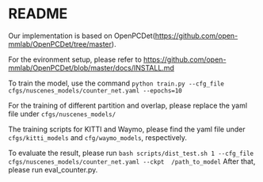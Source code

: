# README

Our implementation is based on OpenPCDet(https://github.com/open-mmlab/OpenPCDet/tree/master).

For the evironment setup, please refer to  https://github.com/open-mmlab/OpenPCDet/blob/master/docs/INSTALL.md

To train the model, use the command
`python train.py --cfg_file cfgs/nuscenes_models/counter_net.yaml --epochs=10`

For the training of different partition and overlap, please replace the yaml file under `cfgs/nuscenes_models/`

The training scripts for KITTI and Waymo, please find the yaml file under `cfgs/kitti_models` and `cfg/waymo_models`, respectively.

To evaluate the result, please run
`bash scripts/dist_test.sh 1 --cfg_file cfgs/nuscenes_models/counter_net.yaml --ckpt  /path_to_model`
After that, please run eval_counter.py.
